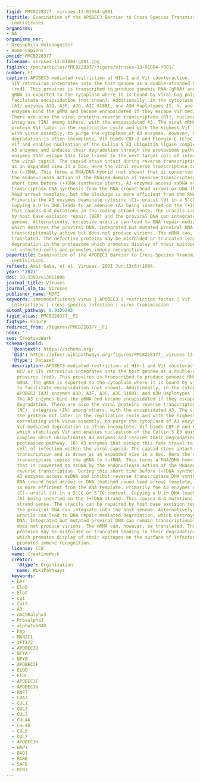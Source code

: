 ```yaml
---
figid: PMC8228377__viruses-13-01084-g001
figtitle: Examination of the APOBEC3 Barrier to Cross Species Transmission of Primate
  Lentiviruses
organisms:
- NA
organisms_ner:
- Drosophila melanogaster
- Homo sapiens
pmcid: PMC8228377
filename: viruses-13-01084-g001.jpg
figlink: /pmc/articles/PMC8228377/figure/viruses-13-01084-f001/
number: F1
caption: APOBEC3-mediated restriction of HIV-1 and Vif counteraction. (A) An HIV or
  SIV retrovirus integrates into the host genome as a double-stranded DNA provirus
  (red). This provirus is transcribed to produce genomic RNA (gRNA) and mRNA. The
  gRNA is exported to the cytoplasm where it is bound by viral Gag polyprotein to
  facilitate encapsidation (not shown). Additionally, in the cytoplasm are the APOBEC3
  (A3) enzymes A3D, A3F, A3G, A3C S188I, and A3H Haplotypes II, V, and VII. The A3
  enzymes bind the gRNA and become encapsidated if they escape Vif mediated degradation.
  There are also the viral proteins reverse transcriptase (RT), nucleocapsid (NC),
  integrase (IN) among others, with the encapsidated A3. The viral mRNA produces the
  protein Vif later in the replication cycle and with the highest Vif levels correlating
  with virus assembly, to purge the cytoplasm of A3 enzymes. However, Vif-mediated
  degradation is often incomplete. Vif binds CBF-β and Elongin C (EloC) which stabilizes
  Vif and enables nucleation of the Cullin 5 E3 ubiquitin ligase complex which ubiqutinates
  A3 enzymes and induces their degradation through the proteasome pathway. (B) A3
  enzymes that escape this fate travel to the next target cell of infection within
  the viral capsid. The capsid stays intact during reverse transcription and is drawn
  as an expanded view in a box. Here the viral reverse transcriptase copies the gRNA
  to (−)DNA. This forms a RNA/DNA hybrid (not shown) that is converted to ssDNA by
  the endonuclease action of the RNaseH domain of reverse transcriptase. During this
  short time before (+)DNA synthesis starts, A3 enzymes access ssDNA and inhibit reverse
  transcriptase DNA synthesis from the RNA (round head arrow) or DNA (hatched round
  head arrow) template, but the blockage is more efficient from the RNA template.
  Primarily the A3 enzymes deaminate cytosine (C)→ uracil (U) in a 5’CC or 5’TC context.
  Copying a U in DNA leads to an adenine (A) being inserted on the (+)DNA strand.
  This causes G→A mutations in the coding strand sense. The uracils can be repaired
  by host base excision repair (BER) and the proviral DNA can integrate into the host
  genome. Alternatively, excessive uracils can lead to DNA repair mediated degradation,
  which destroys the proviral DNA. Integrated but mutated proviral DNA can remain
  transcriptionally active but does not produce virions. The mRNA can, however, be
  translated. The defective proteins may be misfolded or truncated leading to their
  degradation in the proteasome which promotes display of their epitopes on the surface
  of infected cells and promotes immune recognition.
papertitle: Examination of the APOBEC3 Barrier to Cross Species Transmission of Primate
  Lentiviruses.
reftext: Amit Gaba, et al. Viruses. 2021 Jun;13(6):1084.
year: '2021'
doi: 10.3390/v13061084
journal_title: Viruses
journal_nlm_ta: Viruses
publisher_name: MDPI
keywords: immunodeficiency virus | APOBEC3 | restriction factor | Vif | protein-protein
  interactions | cross-species infection | virus transmission
automl_pathway: 0.9129283
figid_alias: PMC8228377__F1
figtype: Figure
redirect_from: /figures/PMC8228377__F1
ndex: ''
seo: CreativeWork
schema-jsonld:
  '@context': https://schema.org/
  '@id': https://pfocr.wikipathways.org/figures/PMC8228377__viruses-13-01084-g001.html
  '@type': Dataset
  description: APOBEC3-mediated restriction of HIV-1 and Vif counteraction. (A) An
    HIV or SIV retrovirus integrates into the host genome as a double-stranded DNA
    provirus (red). This provirus is transcribed to produce genomic RNA (gRNA) and
    mRNA. The gRNA is exported to the cytoplasm where it is bound by viral Gag polyprotein
    to facilitate encapsidation (not shown). Additionally, in the cytoplasm are the
    APOBEC3 (A3) enzymes A3D, A3F, A3G, A3C S188I, and A3H Haplotypes II, V, and VII.
    The A3 enzymes bind the gRNA and become encapsidated if they escape Vif mediated
    degradation. There are also the viral proteins reverse transcriptase (RT), nucleocapsid
    (NC), integrase (IN) among others, with the encapsidated A3. The viral mRNA produces
    the protein Vif later in the replication cycle and with the highest Vif levels
    correlating with virus assembly, to purge the cytoplasm of A3 enzymes. However,
    Vif-mediated degradation is often incomplete. Vif binds CBF-β and Elongin C (EloC)
    which stabilizes Vif and enables nucleation of the Cullin 5 E3 ubiquitin ligase
    complex which ubiqutinates A3 enzymes and induces their degradation through the
    proteasome pathway. (B) A3 enzymes that escape this fate travel to the next target
    cell of infection within the viral capsid. The capsid stays intact during reverse
    transcription and is drawn as an expanded view in a box. Here the viral reverse
    transcriptase copies the gRNA to (−)DNA. This forms a RNA/DNA hybrid (not shown)
    that is converted to ssDNA by the endonuclease action of the RNaseH domain of
    reverse transcriptase. During this short time before (+)DNA synthesis starts,
    A3 enzymes access ssDNA and inhibit reverse transcriptase DNA synthesis from the
    RNA (round head arrow) or DNA (hatched round head arrow) template, but the blockage
    is more efficient from the RNA template. Primarily the A3 enzymes deaminate cytosine
    (C)→ uracil (U) in a 5’CC or 5’TC context. Copying a U in DNA leads to an adenine
    (A) being inserted on the (+)DNA strand. This causes G→A mutations in the coding
    strand sense. The uracils can be repaired by host base excision repair (BER) and
    the proviral DNA can integrate into the host genome. Alternatively, excessive
    uracils can lead to DNA repair mediated degradation, which destroys the proviral
    DNA. Integrated but mutated proviral DNA can remain transcriptionally active but
    does not produce virions. The mRNA can, however, be translated. The defective
    proteins may be misfolded or truncated leading to their degradation in the proteasome
    which promotes display of their epitopes on the surface of infected cells and
    promotes immune recognition.
  license: CC0
  name: CreativeWork
  creator:
    '@type': Organization
    name: WikiPathways
  keywords:
  - ber
  - EloB
  - EloC
  - cui
  - Cul5
  - A3
  - nAChRalpha3
  - Prosalpha3
  - alphaTub84D
  - hap
  - MAN2C1
  - IFT172
  - APOBEC3D
  - NFYA
  - NFYB
  - APOBEC3F
  - ELOB
  - ELOC
  - APOBEC3C
  - APOBEC3G
  - RNF7
  - COA3
  - CUL1
  - CUL2
  - CUL3
  - CUL4A
  - CUL4B
  - CUL5
  - CUL7
  - APOBEC3H
  - HAP1
  - BAG1
  - RARB
  - SAFB
  - RTN3
---
```

